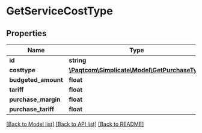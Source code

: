 # GetServiceCostType

## Properties

 Name                | Type                                                            | Description | Notes      
---------------------|-----------------------------------------------------------------|-------------|------------
 **id**              | **string**                                                      |             | [optional] 
 **costtype**        | [**\Paqtcom\Simplicate\Model\GetPurchaseType**](GetPurchaseType.md) |             | [optional] 
 **budgeted_amount** | **float**                                                       |             | [optional] 
 **tariff**          | **float**                                                       |             | [optional] 
 **purchase_margin** | **float**                                                       |             | [optional] 
 **purchase_tariff** | **float**                                                       |             | [optional] 

[[Back to Model list]](../README.md#documentation-for-models) [[Back to API list]](../README.md#documentation-for-api-endpoints) [[Back to README]](../README.md)


